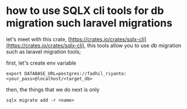 # how to use SQLX cli tools for db migration such laravel migrations

let's meet with this crate, [https://crates.io/crates/sqlx-cli](https://crates.io/crates/sqlx-cli), this tools allow you to use db migration such as laravel migration tools;

first, let's create env variable
```
export DATABASE_URL=postgres://fadhil_riyanto:<your_pass>@localhost/<target_db>
```
then, the things that we do next is only
```
sqlx migrate add -r <name>
```